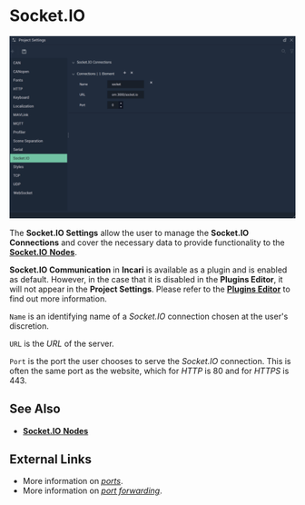 # Socket.IO

![The Socket.IO Settings](../../.gitbook/assets/projsettsserialio20241.png)

The **Socket.IO Settings** allow the user to manage the **Socket.IO Connections** and cover the necessary data to provide functionality to the [**Socket.IO** **Nodes**](../../toolbox/communication/socketio/README.md).

**Socket.IO Communication** in **Incari** is available as a plugin and is enabled as default. However, in the case that it is disabled in the **Plugins Editor**, it will not appear in the **Project Settings**. Please refer to the [**Plugins Editor**](../plugins/communication/README.md) to find out more information.

`Name` is an identifying name of a *Socket.IO* connection chosen at the user's discretion.

`URL` is the *URL* of the server.

`Port` is the port the user chooses to serve the *Socket.IO* connection. This is often the same port as the website, which for _HTTP_ is 80 and for _HTTPS_ is 443.

## See Also

* [**Socket.IO** **Nodes**](../../toolbox/communication/socketio/README.md)

## External Links

* More information on [_ports_](https://en.wikipedia.org/wiki/Port\_\(computer\_networking\)).
* More information on [_port forwarding_](https://en.wikipedia.org/wiki/Port\_forwarding).